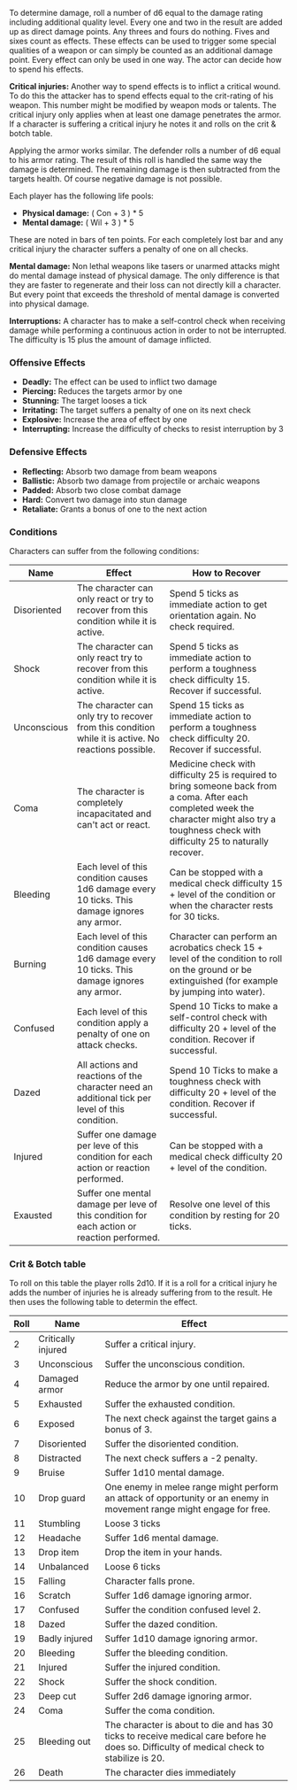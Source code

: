 To determine damage, roll a number of d6 equal to the damage rating 
including additional quality level. Every one and two in the result
are added up as direct damage points. Any threes and fours do nothing.
Fives and sixes count as effects. These effects can be used to trigger
some special qualities of a weapon or can simply be counted as an 
additional damage point. Every effect can only be used in one way.
The actor can decide how to spend his effects.

**Critical injuries:** Another way to spend effects is to inflict a 
critical wound. To do this the attacker has to spend effects equal to
the crit-rating of his weapon. This number might be modified by weapon mods
or talents. The critical injury only applies when at least one damage penetrates the armor.
If a character is suffering a critical injury he notes it
and rolls on the crit & botch table.

Applying the armor works similar. The defender rolls a number of d6
equal to his armor rating. The result of this roll is handled the 
same way the damage is determined. 
The remaining damage is then subtracted from the targets health.
Of course negative damage is not possible.

Each player has the following life pools:

* **Physical damage:** ( Con + 3 ) * 5
* **Mental damage:** ( Wil + 3 ) * 5

These are noted in bars of ten points. 
For each completely lost bar and any critical injury 
the character suffers a penalty of one on all checks.

**Mental damage:** Non lethal weapons like tasers or unarmed attacks 
might do mental damage instead of physical damage. The only difference
is that they are faster to regenerate and their loss can not directly 
kill a character. But every point that exceeds the threshold of
mental damage is converted into physical damage.

**Interruptions:** A character has to make a self-control check when
receiving damage while performing a continuous action in order to
not be interrupted. The difficulty is 15 plus the amount of damage inflicted.

### Offensive Effects

* **Deadly:** The effect can be used to inflict two damage
* **Piercing:** Reduces the targets armor by one
* **Stunning:** The target looses a tick
* **Irritating:** The target suffers a penalty of one on its next check 
* **Explosive:** Increase the area of effect by one 
* **Interrupting:** Increase the difficulty of checks to resist interruption by 3 

### Defensive Effects

* **Reflecting:** Absorb two damage from beam weapons
* **Ballistic:** Absorb two damage from projectile or archaic weapons
* **Padded:** Absorb two close combat damage
* **Hard:** Convert two damage into stun damage
* **Retaliate:** Grants a bonus of one to the next action

### Conditions

Characters can suffer from the following conditions:

| Name | Effect | How to Recover |
| --- | --- | --- |
| Disoriented | The character can only react or try to recover from this condition while it is active. | Spend 5 ticks as immediate action to get orientation again. No check required. |
| Shock | The character can only react try to recover from this condition while it is active. | Spend 5 ticks as immediate action to perform a toughness check difficulty 15. Recover if successful. |
| Unconscious | The character can only try to recover from this condition while it is active. No reactions possible. | Spend 15 ticks as immediate action to perform a toughness check difficulty 20. Recover if successful. |
| Coma | The character is completely incapacitated and can't act or react. | Medicine check with difficulty 25 is required to bring someone back from a coma. After each completed week the character might also try a toughness check with difficulty 25 to naturally recover. |
| Bleeding | Each level of this condition causes 1d6 damage every 10 ticks. This damage ignores any armor. | Can be stopped with a medical check difficulty 15 + level of the condition or when the character rests for 30 ticks. |
| Burning | Each level of this condition causes 1d6 damage every 10 ticks. This damage ignores any armor. | Character can perform an acrobatics check 15 + level of the condition to roll on the ground or be extinguished (for example by jumping into water). |
| Confused | Each level of this condition apply a penalty of one on attack checks. | Spend 10 Ticks to make a self-control check with difficulty 20 + level of the condition. Recover if successful. |
| Dazed | All actions and reactions of the character need an additional tick per level of this condition. | Spend 10 Ticks to make a toughness check with difficulty 20 + level of the condition. Recover if successful. |
| Injured | Suffer one damage per leve of this condition for each action or reaction performed. | Can be stopped with a medical check difficulty 20 + level of the condition. |
| Exausted | Suffer one mental damage per leve of this condition for each action or reaction performed. | Resolve one level of this condition by resting for 20 ticks. |

### Crit & Botch table

To roll on this table the player rolls 2d10. If it is a roll for a critical injury he adds the number of injuries he is already suffering from to the result. He then uses the following table to determin the effect.

| Roll | Name | Effect |
| --- | --- | --- |
|  2 | Critically injured | Suffer a critical injury. |
|  3 | Unconscious | Suffer the unconscious condition. |
|  4 | Damaged armor | Reduce the armor by one until repaired. |
|  5 | Exhausted | Suffer the exhausted condition. |
|  6 | Exposed | The next check against the target gains a bonus of 3. |
|  7 | Disoriented | Suffer the disoriented condition. |
|  8 | Distracted | The next check suffers a -2 penalty. |
|  9 | Bruise | Suffer 1d10 mental damage. |
| 10 | Drop guard | One enemy in melee range might perform an attack of opportunity or an enemy in movement range might engage for free. |
| 11 | Stumbling | Loose 3 ticks |
| 12 | Headache | Suffer 1d6 mental damage. |
| 13 | Drop item | Drop the item in your hands. |
| 14 | Unbalanced | Loose 6 ticks |
| 15 | Falling | Character falls prone. |
| 16 | Scratch | Suffer 1d6 damage ignoring armor. |
| 17 | Confused | Suffer the condition confused level 2. |
| 18 | Dazed | Suffer the dazed condition. |
| 19 | Badly injured | Suffer 1d10 damage ignoring armor. |
| 20 | Bleeding | Suffer the bleeding condition. |
| 21 | Injured | Suffer the injured condition. |
| 22 | Shock | Suffer the shock condition. |
| 23 | Deep cut | Suffer 2d6 damage ignoring armor. |
| 24 | Coma | Suffer the coma condition. |
| 25 | Bleeding out | The character is about to die and has 30 ticks to receive medical care before he does so. Difficulty of medical check to stabilize is 20. |
| 26 | Death | The character dies immediately |





